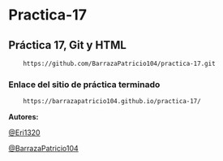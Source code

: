 # Practica-17

## Práctica 17, Git y HTML

```bash
    https://github.com/BarrazaPatricio104/practica-17.git
```

### Enlace del sitio de práctica terminado
```bash
    https://barrazapatricio104.github.io/practica-17/
```

**Autores:**

[@Eri1320](https://github.com/Eri1320)

[@BarrazaPatricio104](https://github.com/BarrazaPatricio104)

